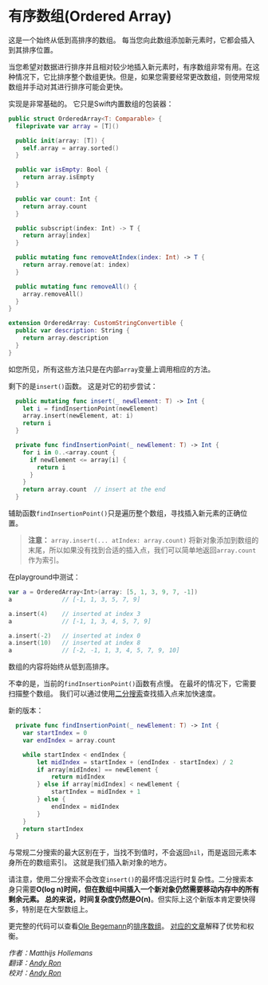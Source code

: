 # 有序数组(Ordered Array)


这是一个始终从低到高排序的数组。 每当您向此数组添加新元素时，它都会插入到其排序位置。

当您希望对数据进行排序并且相对较少地插入新元素时，有序数组非常有用。在这种情况下，它比排序整个数组更快。但是，如果您需要经常更改数组，则使用常规数组并手动对其进行排序可能会更快。

实现是非常基础的。 它只是Swift内置数组的包装器：

```swift
public struct OrderedArray<T: Comparable> {
  fileprivate var array = [T]()

  public init(array: [T]) {
    self.array = array.sorted()
  }

  public var isEmpty: Bool {
    return array.isEmpty
  }

  public var count: Int {
    return array.count
  }

  public subscript(index: Int) -> T {
    return array[index]
  }

  public mutating func removeAtIndex(index: Int) -> T {
    return array.remove(at: index)
  }

  public mutating func removeAll() {
    array.removeAll()
  }
}

extension OrderedArray: CustomStringConvertible {
  public var description: String {
    return array.description
  }
}
```

如您所见，所有这些方法只是在内部`array`变量上调用相应的方法。

剩下的是`insert()`函数。 这是对它的初步尝试：

```swift
  public mutating func insert(_ newElement: T) -> Int {
    let i = findInsertionPoint(newElement)
    array.insert(newElement, at: i)
    return i
  }

  private func findInsertionPoint(_ newElement: T) -> Int {
    for i in 0..<array.count {
      if newElement <= array[i] {
        return i
      }
    }
    return array.count  // insert at the end
  }
```

辅助函数`findInsertionPoint()`只是遍历整个数组，寻找插入新元素的正确位置。

> **注意：** `array.insert(... atIndex: array.count)` 将新对象添加到数组的末尾，所以如果没有找到合适的插入点，我们可以简单地返回`array.count`作为索引。

在playground中测试：

```swift
var a = OrderedArray<Int>(array: [5, 1, 3, 9, 7, -1])
a              // [-1, 1, 3, 5, 7, 9]

a.insert(4)    // inserted at index 3
a              // [-1, 1, 3, 4, 5, 7, 9]

a.insert(-2)   // inserted at index 0
a.insert(10)   // inserted at index 8
a              // [-2, -1, 1, 3, 4, 5, 7, 9, 10]
```

数组的内容将始终从低到高排序。

不幸的是，当前的`findInsertionPoint()`函数有点慢。 在最坏的情况下，它需要扫描整个数组。 我们可以通过使用[二分搜索](../Binary%20Search)查找插入点来加快速度。

新的版本：

```swift
  private func findInsertionPoint(_ newElement: T) -> Int {
    var startIndex = 0
    var endIndex = array.count

    while startIndex < endIndex {
        let midIndex = startIndex + (endIndex - startIndex) / 2
        if array[midIndex] == newElement {
            return midIndex
        } else if array[midIndex] < newElement {
            startIndex = midIndex + 1
        } else {
            endIndex = midIndex
        }
    }
    return startIndex
  }
```

与常规二分搜索的最大区别在于，当找不到值时，不会返回`nil`，而是返回元素本身所在的数组索引。 这就是我们插入新对象的地方。

请注意，使用二分搜索不会改变`insert()`的最坏情况运行时复杂性。二分搜索本身只需要**O(log n)**时间，但在数组中间插入一个新对象仍然需要移动内存中的所有剩余元素。 总的来说，时间复杂度仍然是**O(n)**。但实际上这个新版本肯定要快得多，特别是在大型数组上。

更完整的代码可以查看[Ole Begemann](https://github.com/ole)的[排序数组](https://github.com/ole/SortedArray)。 [对应的文章](https://oleb.net/blog/2017/02/sorted-array/)解释了优势和权衡。



*作者：Matthijs Hollemans*   
*翻译：[Andy Ron](https://github.com/andyRon)*    
*校对：[Andy Ron](https://github.com/andyRon)*    
